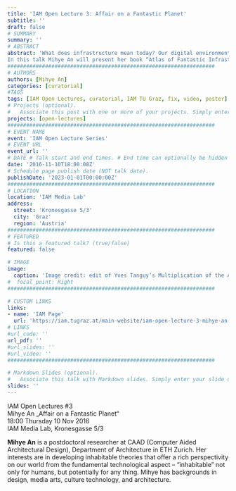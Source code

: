 ```yaml
---
title: 'IAM Open Lecture 3: Affair on a Fantastic Planet'
subtitle: ''
draft: false
# SUMMARY
summary: ''
# ABSTRACT 
abstract: 'What does infrastructure mean today? Our digital environments seem to expand by constructing fictitious relations between fundamentally different dimensions: the physical space and the immaterial layer of data, the tangible and the intangible, people and things, things and systems, spaces and symbols. They invite us to perform all kinds of activities upon the suggested relations – stretching them, unwinding, tinkering, connecting, opening up, take, transfer, engender, absorb, invigorate, simulate, stimulate, inflate, protect, freeze, wrap, to name but a few.  
In this talk Mihye An will present her book “Atlas of Fantastic Infrastructures: an intimate look at media architecture” (April 2016, Birkhäuser), which is composed of four distinct atlases, and each of which attempts to provide an abstract prism on the fictitious, mediated, and relational “affairs” by examining media architectural projects.'
##################################################################
# AUTHORS 
authors: [Mihye An]
categories: [curatorial]
#TAGS
tags: [IAM Open Lectures, curatorial, IAM TU Graz, fix, video, poster]
# Projects (optional).
#   Associate this post with one or more of your projects. Simply enter your project's folder or file name without extension. Otherwise, set `projects = []`.
projects: [open-lectures]
##################################################################
# EVENT NAME 
event: 'IAM Open Lecture Series'
# EVENT URL 
event_url: ''
# DATE # Talk start and end times. # End time can optionally be hidden by prefixing the line with `#`.
date: '2016-11-10T18:00:00Z'
# Schedule page publish date (NOT talk date).
publishDate: '2023-01-01T00:00:00Z'
##################################################################
# LOCATION 
location: 'IAM Media Lab'
address:
  street: 'Kronesgasse 5/3'
  city: 'Graz'
  region: 'Austria'
##################################################################
# FEATURED
# Is this a featured talk? (true/false)
featured: false

# IMAGE 
image:
  caption: 'Image credit: edit of Yves Tanguy’s Multiplication of the Arcs (1954)'
#  focal_point: Right
##################################################################

# CUSTOM LINKS 
links:
- name: 'IAM Page'
  url: 'https://iam.tugraz.at/main-website/iam-open-lecture-3-mihye-an-affair-on-a-fantastic-planet/'
# LINKS 
#url_code: ''
url_pdf: ''
#url_slides: ''
#url_video: ''
##################################################################

# Markdown Slides (optional).
#   Associate this talk with Markdown slides. Simply enter your slide deck's filename without extension. Otherwise, set `slides = ""`.
slides: ''
---
```


IAM Open Lectures #3  
Mihye An „Affair on a Fantastic Planet“  
18:00 Thursday 10 Nov 2016  
IAM Media Lab, Kronesgasse 5/3


**Mihye An** is a postdoctoral researcher at CAAD (Computer Aided Architectural Design), Department of Architecture in ETH Zurich. Her interests are in developing inhabitable theories that offer a rich perspectivity on our world from the fundamental technological aspect – “inhabitable” not only for humans, but potentially for any thing. Mihye has backgrounds in design, media arts, culture technology, and architecture.

<!--
Event poster https://iam.tugraz.at/wp-content/uploads/2016/11/Mihye_AOAFP_LecturePoster.pdf

Original post: https://iam.tugraz.at/2016/10/open-lecture-mihye/
-->